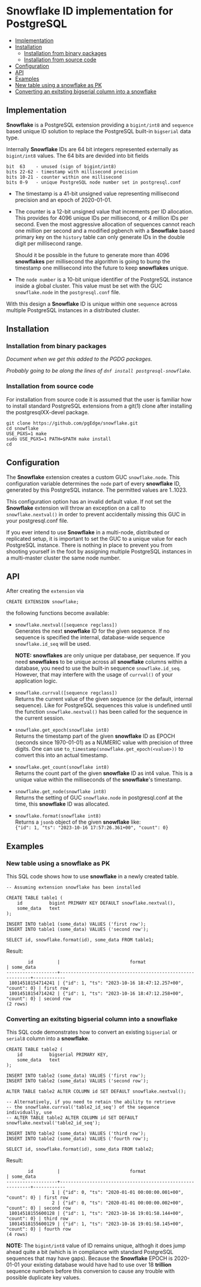 # Snowflake ID implementation for PostgreSQL

* [Implementation](#implementaiont)
* [Installation](#installation)
  * [Installation from binary packages](#installation-from-binary-packages)
  * [Installation from source code](#installation-from-source-code)
* [Configuration](#configuration)
* [API](#api)
* [Examples](#examples)
* [New table using a snowflake as PK](new-table-using-a-snowflake-as-pk)
* [Converting an exitsting bigserial column into a snowflake](converting-an-existing-bigserial-column-into-a-snowflake)

## Implementation

**Snowflake** is a PostgreSQL extension providing a `bigint/int8`
and `sequence` based unique ID solution to replace the PostgreSQL
built-in `bigserial` data type.

Internally **Snowflake** IDs are 64 bit integers represented externally as `bigint/int8` values. The 64 bits are devided into bit fields

```
bit  63    - unused (sign of bigint/int8)
bits 22-62 - timestamp with millisecond precision
bits 10-21 - counter within one millisecond
bits 0-9   - unique PostgreSQL node number set in postgresql.conf
```

* The timestamp is a 41-bit unsigned value representing millisecond
  precision and an epoch of 2020-01-01.

* The counter is a 12-bit unsigned value that increments per ID allocation.
  This provides for 4096 unique IDs per millisecond, or 4 million IDs per
  second. Even the most aggressive allocation of sequences cannot reach
  one million per second and a modified pgbench with a **Snowflake** based
  primary key on the `history` table can only generate IDs in the double
  digit per millisecond range.

  Should it be possible in the future to generate more than 4096
  **snowflakes** per millisecond the algorithm is going to bump the
  timestamp one millisecond into the future to keep **snowflakes**
  unique.

* The `node number` is a 10-bit unique identifier of the PostgreSQL
  instance inside a global cluster. This value must be set with the
  GUC `snowflake.node` in the `postgresql.conf` file.

With this design a **Snowflake** ID is unique within one `sequence`
across multiple PostgreSQL instances in a distributed cluster.

## Installation

### Installation from binary packages

*Document when we get this added to the PGDG packages.*

*Probably going to be along the lines of `dnf install postgresql-snowflake`.*

### Installation from source code

For installation from source code it is assumed that the user is
familiar how to install standard PostgreSQL extensions from a
git(1) clone after installing the postgresqlXX-devel package.
```
git clone https://github.com/pgEdge/snowflake.git
cd snowflake
USE_PGXS=1 make
sudo USE_PGXS=1 PATH=$PATH make install
cd
```

## Configuration

The **Snowflake** extension creates a custom GUC `snowflake.node`.
This configuration variable determines the `node` part of every
**snowflake** ID, generated by this PostgreSQL instance. The
permitted values are 1..1023.

This configuration option has an invalid default value.
If not set the **Snowflake** extension will throw an exception on
a call to `snowflake.nextval()` in order to prevent accidentally
missing this GUC in your postgresql.conf file.

If you ever intend to use **Snowflake** in a multi-node, distributed
or replicated setup, it is important to set the GUC to a unique value
for each PostgreSQL instance. There is nothing
in place to prevent you from shooting yourself in the foot by
assigning multiple PostgreSQL instances in a multi-master cluster
the same node number.

## API

After creating the `extension` via
```
CREATE EXTENSION snowflake;
```
the following functions become available:

* `snowflake.nextval([sequence regclass])`  
  Generates the next **snowflake** ID for the given sequence. If no
  sequence is specified the internal, database-wide sequence
  `snowflake.id_seq` will be used.

  **NOTE:** **snowflakes** are only unique per database, per sequence.
  If you need **snowflakes** to be unique across all **snowflake**
  columns within a database, you need to use the built-in sequence
  `snowflake.id_seq`. However, that may interfere with the usage
  of `currval()` of your application logic.

* `snowflake.currval([sequence regclass])`  
  Returns the current value of the given sequence (or the default, internal
  sequence). Like for PostgreSQL sequences this value is undefined until
  the function `snowflake.nextval()` has been called for the sequence in
  the current session.

* `snowflake.get_epoch(snowflake int8)`  
   Returns the timestamp part of the given **snowflake** ID as EPOCH
   (seconds since 1970-01-01) as a NUMERIC value with precision of
   three digits. One can use `to_timestamp(snowflake.get_epoch(<value>))`
   to convert this into an actual timestamp.

* `snowflake.get_count(snowflake int8)`  
  Returns the count part of the given **snowflake** ID as int4 value.
  This is a unique value within the milliseconds of the **snowflake**'s
  timestamp.

* `snowflake.get_node(snowflake int8)`  
  Returns the setting of GUC `snowflake.node` in postgresql.conf at
  the time, this **snowflake** ID was allocated.

* `snowflake.format(snowflake int8)`  
  Returns a `jsonb` object of the given **snowflake** like:  
  `{"id": 1, "ts": "2023-10-16 17:57:26.361+00", "count": 0}`

## Examples

### New table using a **snowflake** as PK
This SQL code shows how to use **snowflake** in a newly created table.
```
-- Assuming extension snowflake has been installed

CREATE TABLE table1 (
    id          bigint PRIMARY KEY DEFAULT snowflake.nextval(),
    some_data   text
);

INSERT INTO table1 (some_data) VALUES ('first row');
INSERT INTO table1 (some_data) VALUES ('second row');

SELECT id, snowflake.format(id), some_data FROM table1;
```
Result:
```
        id         |                          format                           | some_data
-------------------+-----------------------------------------------------------+------------
 18014518154714241 | {"id": 1, "ts": "2023-10-16 18:47:12.257+00", "count": 0} | first row
 18014518154714242 | {"id": 1, "ts": "2023-10-16 18:47:12.258+00", "count": 0} | second row
(2 rows)
```

### Converting an exitsting bigserial column into a snowflake
This SQL code demonstrates how to convert an existing `bigserial` or
`serial8` column into a **snowflake**.
```
CREATE TABLE table2 (
    id          bigserial PRIMARY KEY,
    some_data   text
);

INSERT INTO table2 (some_data) VALUES ('first row');
INSERT INTO table2 (some_data) VALUES ('second row');

ALTER TABLE table2 ALTER COLUMN id SET DEFAULT snowflake.nextval();

-- Alternatively, if you need to retain the ability to retrieve
-- the snowflake.currval('table2_id_seq') of the sequence individually, use
-- ALTER TABLE table2 ALTER COLUMN id SET DEFAULT snowflake.nextval('table2_id_seq');

INSERT INTO table2 (some_data) VALUES ('third row');
INSERT INTO table2 (some_data) VALUES ('fourth row');

SELECT id, snowflake.format(id), some_data FROM table2;
```
Result:
```
        id         |                          format                           | some_data  
-------------------+-----------------------------------------------------------+------------
                 1 | {"id": 0, "ts": "2020-01-01 00:00:00.001+00", "count": 0} | first row
                 2 | {"id": 0, "ts": "2020-01-01 00:00:00.002+00", "count": 0} | second row
 18014518155600128 | {"id": 1, "ts": "2023-10-16 19:01:58.144+00", "count": 0} | third row
 18014518155600129 | {"id": 1, "ts": "2023-10-16 19:01:58.145+00", "count": 0} | fourth row
(4 rows)
```
**NOTE:** The `bigint/int8` value of ID remains unique, althogh it does
jump ahead quite a bit (which is in compliance with standard PostgreSQL
sequences that may have gaps). Because the **Snowflake** EPOCH is
2020-01-01 your existing database would have had to use over 18 **trillion**
sequence numbers before this conversion to cause any trouble with
possible duplicate key values. 

